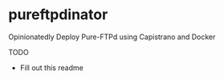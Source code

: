pureftpdinator
============

Opinionatedly Deploy Pure-FTPd using Capistrano and Docker

TODO
* Fill out this readme

